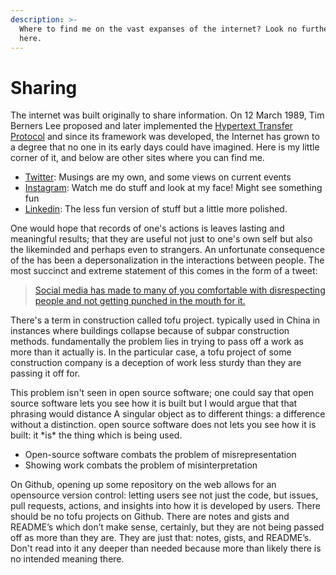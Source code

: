 ```yaml
---
description: >-
  Where to find me on the vast expanses of the internet? Look no further than
  here.
---
```


# Sharing

The internet was built originally to share information. On 12 March 1989, Tim Berners Lee proposed and later implemented the [Hypertext Transfer Protocol](https://www.w3.org/Talks/9608HTTP/) and since its framework was developed, the Internet has grown to a degree that no one in its early days could have imagined. Here is my little corner of it, and below are other sites where you can find me.&#x20;

* [Twitter](https://twitter.com/nkintc): Musings are my own, and some views on current events
* [Instagram](https://www.instagram.com/nkintc/): Watch me do stuff and look at my face! Might see something fun
* [Linkedin](https://www.linkedin.com/in/chris-nkinthorn-65463213a/): The less fun version of stuff but a little more polished.&#x20;

One would hope that records of one's actions is leaves lasting and meaningful results; that they are useful not just to one's own self but also the likeminded and perhaps even to strangers. An unfortunate consequence of the has been a depersonalization in the interactions between people. The most succinct and extreme statement of this comes in the form of a tweet:&#x20;

> [Social media has made to many of you comfortable with disrespecting people and not getting punched in the mouth for it.](https://twitter.com/avery24adw/status/1074115030852034560?lang=en)

There's a term in construction called tofu project. typically used in China  in instances where buildings collapse because of subpar construction methods.  fundamentally the problem lies in trying to pass off a work as more than it actually is. In the particular case, a tofu project of some  construction company is a deception of work less sturdy than they are passing it off for.&#x20;

This problem isn't seen in open source software; one could say that open source software lets you see how it is built but I would argue that that phrasing would distance A singular object as to different things: a difference without a distinction. open source software does not lets you see how it is built: it \*is\* the thing which is being used.&#x20;

* Open-source software combats the problem of misrepresentation&#x20;
* Showing work combats the problem of misinterpretation&#x20;

On Github, opening up some repository on the web allows for an opensource version control: letting users see not just the code, but issues, pull requests, actions, and insights into how it is developed by users. There should be no tofu projects on Github. There are notes and gists and README’s which don’t make sense, certainly, but they are not being passed off as more than they are. They are just that: notes, gists, and README’s. Don't read into it any deeper than needed because more than likely there is no intended meaning there.&#x20;





